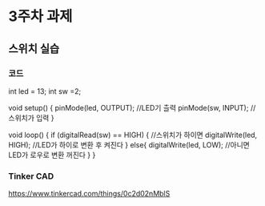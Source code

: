 # 3주차 과제
## 스위치 실습
### 코드
int led = 13;
int sw =2;

void setup() { 
  pinMode(led, OUTPUT); //LED기 츨력
  pinMode(sw, INPUT); //스위치가 입력
  }

void loop() {
  if (digitalRead(sw) == HIGH) { //스위치가 하이면
    digitalWrite(led, HIGH);  //LED가 하이로 변환 후 켜진다 
  }
  else{
      digitalWrite(led, LOW); //아니면 LED가 로우로 변환 꺼진다
  }
}
### Tinker CAD
https://www.tinkercad.com/things/0c2d02nMblS

